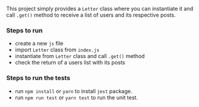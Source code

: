 This project simply provides a `Letter` class where you can instantiate it and
call `.get()` method to receive a list of users and its respective posts.

### Steps to run
 - create a new `js` file
 - import `Letter` class from `index.js`
 - instantiate from `Letter` class and call `.get()` method 
 - check the return of a users list with its posts

### Steps to run the tests
 - run `npm install` or `yarn` to install `jest` package.
 - run `npm run test` or `yarn test` to run the unit test.